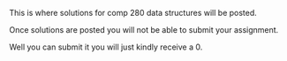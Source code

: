 <p> This is where solutions for comp 280 data structures will be posted.</p>
<p> Once solutions are posted you will not be able to submit your assignment.</p>
<p>Well you can submit it you will just kindly receive a 0.</p>
